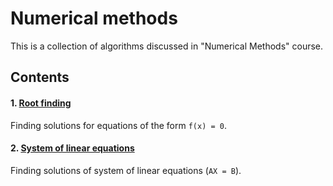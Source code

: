 # Numerical methods

This is a collection of algorithms discussed in "Numerical Methods" course.

## Contents

#### 1. [Root finding](root-finding.ipynb)

Finding solutions for equations of the form `f(x) = 0`.

#### 2. [System of linear equations](system-of-linear-equations.ipynb)

Finding solutions of system of linear equations (`AX = B`).